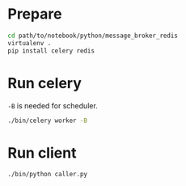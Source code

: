 # Prepare

```sh
cd path/to/notebook/python/message_broker_redis
virtualenv .
pip install celery redis
```

# Run celery

`-B` is needed for scheduler.

```sh
./bin/celery worker -B
```

# Run client

```sh
./bin/python caller.py
```
